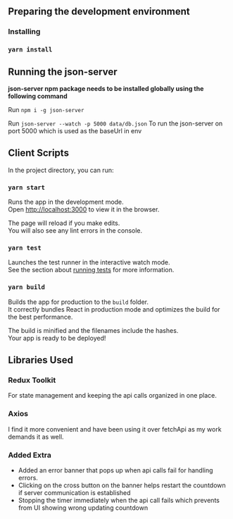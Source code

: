 ## Preparing the development environment

### Installing

### `yarn install`

## Running the json-server

**json-server npm package needs to be installed globally using the following command**

Run `npm i -g json-server`

Run `json-server --watch -p 5000 data/db.json`
To run the json-server on port 5000 which is used as the baseUrl in env

## Client Scripts

In the project directory, you can run:

### `yarn start`

Runs the app in the development mode.\
Open [http://localhost:3000](http://localhost:3000) to view it in the browser.

The page will reload if you make edits.\
You will also see any lint errors in the console.

### `yarn test`

Launches the test runner in the interactive watch mode.\
See the section about [running tests](https://facebook.github.io/create-react-app/docs/running-tests) for more information.

### `yarn build`

Builds the app for production to the `build` folder.\
It correctly bundles React in production mode and optimizes the build for the best performance.

The build is minified and the filenames include the hashes.\
Your app is ready to be deployed!

## Libraries Used

### Redux Toolkit

For state management and keeping the api calls organized in one place.

### Axios

I find it more convenient and have been using it over fetchApi as my work demands it as well.

### Added Extra

- Added an error banner that pops up when api calls fail for handling errors.
- Clicking on the cross button on the banner helps restart the countdown if server communication is established
- Stopping the timer immediately when the api call fails which prevents from UI showing wrong updating countdown

